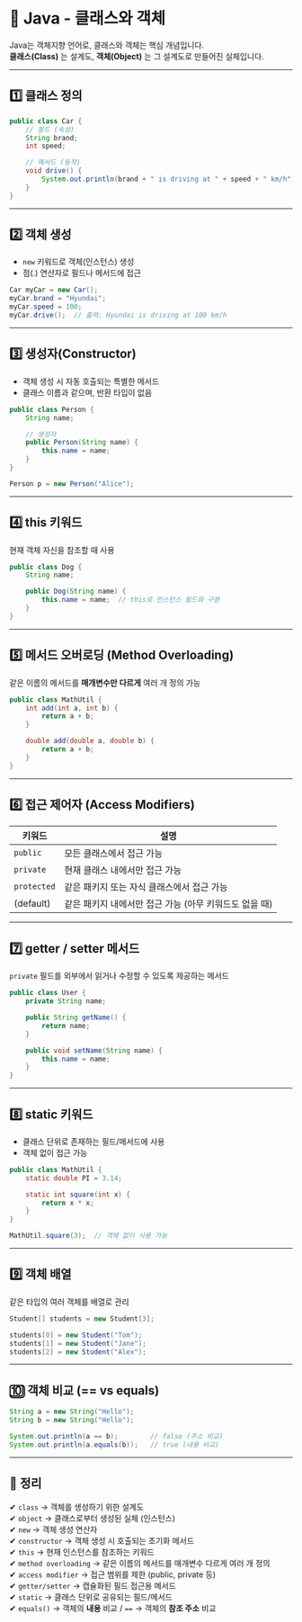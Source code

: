 # 🧱 Java - 클래스와 객체

Java는 객체지향 언어로, 클래스와 객체는 핵심 개념입니다.  
**클래스(Class)** 는 설계도, **객체(Object)** 는 그 설계도로 만들어진 실체입니다.

---

## 1️⃣ 클래스 정의

```java
public class Car {
    // 필드 (속성)
    String brand;
    int speed;

    // 메서드 (동작)
    void drive() {
        System.out.println(brand + " is driving at " + speed + " km/h");
    }
}
```

---

## 2️⃣ 객체 생성
- `new` 키워드로 객체(인스턴스) 생성
- 점(.) 연산자로 필드나 메서드에 접근

```java
Car myCar = new Car();
myCar.brand = "Hyundai";
myCar.speed = 100;
myCar.drive();  // 출력: Hyundai is driving at 100 km/h
```

---

## 3️⃣ 생성자(Constructor)

- 객체 생성 시 자동 호출되는 특별한 메서드  
- 클래스 이름과 같으며, 반환 타입이 없음

```java
public class Person {
    String name;

    // 생성자
    public Person(String name) {
        this.name = name;
    }
}
```

```java
Person p = new Person("Alice");
```

---

## 4️⃣ this 키워드

현재 객체 자신을 참조할 때 사용

```java
public class Dog {
    String name;

    public Dog(String name) {
        this.name = name;  // this로 인스턴스 필드와 구분
    }
}
```

---

## 5️⃣ 메서드 오버로딩 (Method Overloading)

같은 이름의 메서드를 **매개변수만 다르게** 여러 개 정의 가능

```java
public class MathUtil {
    int add(int a, int b) {
        return a + b;
    }

    double add(double a, double b) {
        return a + b;
    }
}
```

---

## 6️⃣ 접근 제어자 (Access Modifiers)

| 키워드 | 설명 |
|--------|------|
| `public` | 모든 클래스에서 접근 가능 |
| `private` | 현재 클래스 내에서만 접근 가능 |
| `protected` | 같은 패키지 또는 자식 클래스에서 접근 가능 |
| (default) | 같은 패키지 내에서만 접근 가능 (아무 키워드도 없을 때) |

---

## 7️⃣ getter / setter 메서드

`private` 필드를 외부에서 읽거나 수정할 수 있도록 제공하는 메서드

```java
public class User {
    private String name;

    public String getName() {
        return name;
    }

    public void setName(String name) {
        this.name = name;
    }
}
```

---

## 8️⃣ static 키워드

- 클래스 단위로 존재하는 필드/메서드에 사용
- 객체 없이 접근 가능

```java
public class MathUtil {
    static double PI = 3.14;

    static int square(int x) {
        return x * x;
    }
}

MathUtil.square(3);  // 객체 없이 사용 가능
```

---

## 9️⃣ 객체 배열

같은 타입의 여러 객체를 배열로 관리

```java
Student[] students = new Student[3];

students[0] = new Student("Tom");
students[1] = new Student("Jane");
students[2] = new Student("Alex");
```

---

## 🔟 객체 비교 (== vs equals)

```java
String a = new String("Hello");
String b = new String("Hello");

System.out.println(a == b);        // false (주소 비교)
System.out.println(a.equals(b));   // true (내용 비교)
```

---

## 🎯 정리

✔ `class` → 객체를 생성하기 위한 설계도  
✔ `object` → 클래스로부터 생성된 실체 (인스턴스)  
✔ `new` → 객체 생성 연산자  
✔ `constructor` → 객체 생성 시 호출되는 초기화 메서드  
✔ `this` → 현재 인스턴스를 참조하는 키워드  
✔ `method overloading` → 같은 이름의 메서드를 매개변수 다르게 여러 개 정의  
✔ `access modifier` → 접근 범위를 제한 (public, private 등)  
✔ `getter/setter` → 캡슐화된 필드 접근용 메서드  
✔ `static` → 클래스 단위로 공유되는 필드/메서드  
✔ `equals()` → 객체의 **내용** 비교 / `==` → 객체의 **참조 주소** 비교
